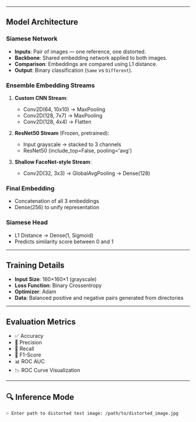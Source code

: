 
---

##  Model Architecture

### Siamese Network

- **Inputs**: Pair of images — one reference, one distorted.
- **Backbone**: Shared embedding network applied to both images.
- **Comparison**: Embeddings are compared using L1 distance.
- **Output**: Binary classification (`Same` vs `Different`).

### Ensemble Embedding Streams

1. **Custom CNN Stream**:
   - Conv2D(64, 10x10) → MaxPooling  
   - Conv2D(128, 7x7) → MaxPooling  
   - Conv2D(128, 4x4) → Flatten  

2. **ResNet50 Stream** (Frozen, pretrained):
   - Input grayscale → stacked to 3 channels  
   - ResNet50 (include_top=False, pooling='avg')

3. **Shallow FaceNet-style Stream**:
   - Conv2D(32, 3x3) → GlobalAvgPooling → Dense(128)

### Final Embedding

- Concatenation of all 3 embeddings  
- Dense(256) to unify representation  

### Siamese Head

- L1 Distance → Dense(1, Sigmoid)  
- Predicts similarity score between 0 and 1

---

## Training Details

- **Input Size**: 160×160×1 (grayscale)
- **Loss Function**: Binary Crossentropy
- **Optimizer**: Adam
- **Data**: Balanced positive and negative pairs generated from directories

---

## Evaluation Metrics

- ✅ Accuracy
- 🎯 Precision
- 🔁 Recall
- 🧮 F1-Score
- 📊 ROC AUC
- 📉 ROC Curve Visualization

---

## 🔍 Inference Mode

```bash
> Enter path to distorted test image: /path/to/distorted_image.jpg
